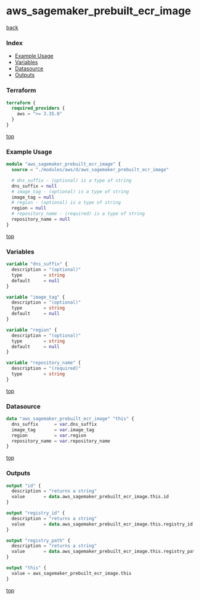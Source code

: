 # aws_sagemaker_prebuilt_ecr_image

[back](../aws.md)

### Index

- [Example Usage](#example-usage)
- [Variables](#variables)
- [Datasource](#datasource)
- [Outputs](#outputs)

### Terraform

```terraform
terraform {
  required_providers {
    aws = ">= 3.35.0"
  }
}
```

[top](#index)

### Example Usage

```terraform
module "aws_sagemaker_prebuilt_ecr_image" {
  source = "./modules/aws/d/aws_sagemaker_prebuilt_ecr_image"

  # dns_suffix - (optional) is a type of string
  dns_suffix = null
  # image_tag - (optional) is a type of string
  image_tag = null
  # region - (optional) is a type of string
  region = null
  # repository_name - (required) is a type of string
  repository_name = null
}
```

[top](#index)

### Variables

```terraform
variable "dns_suffix" {
  description = "(optional)"
  type        = string
  default     = null
}

variable "image_tag" {
  description = "(optional)"
  type        = string
  default     = null
}

variable "region" {
  description = "(optional)"
  type        = string
  default     = null
}

variable "repository_name" {
  description = "(required)"
  type        = string
}
```

[top](#index)

### Datasource

```terraform
data "aws_sagemaker_prebuilt_ecr_image" "this" {
  dns_suffix      = var.dns_suffix
  image_tag       = var.image_tag
  region          = var.region
  repository_name = var.repository_name
}
```

[top](#index)

### Outputs

```terraform
output "id" {
  description = "returns a string"
  value       = data.aws_sagemaker_prebuilt_ecr_image.this.id
}

output "registry_id" {
  description = "returns a string"
  value       = data.aws_sagemaker_prebuilt_ecr_image.this.registry_id
}

output "registry_path" {
  description = "returns a string"
  value       = data.aws_sagemaker_prebuilt_ecr_image.this.registry_path
}

output "this" {
  value = aws_sagemaker_prebuilt_ecr_image.this
}
```

[top](#index)